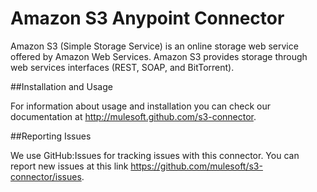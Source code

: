 Amazon S3 Anypoint Connector
============================

Amazon S3 (Simple Storage Service) is an online storage web service offered by Amazon Web Services. Amazon S3 provides storage through web services interfaces (REST, SOAP, and BitTorrent).

##Installation and Usage

For information about usage and installation you can check our documentation at http://mulesoft.github.com/s3-connector.

##Reporting Issues

We use GitHub:Issues for tracking issues with this connector. You can report new issues at this link https://github.com/mulesoft/s3-connector/issues.